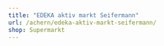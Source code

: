 ```yaml
---
title: "EDEKA aktiv markt Seifermann"
url: /achern/edeka-aktiv-markt-seifermann/
shop: Supermarkt
---
```

